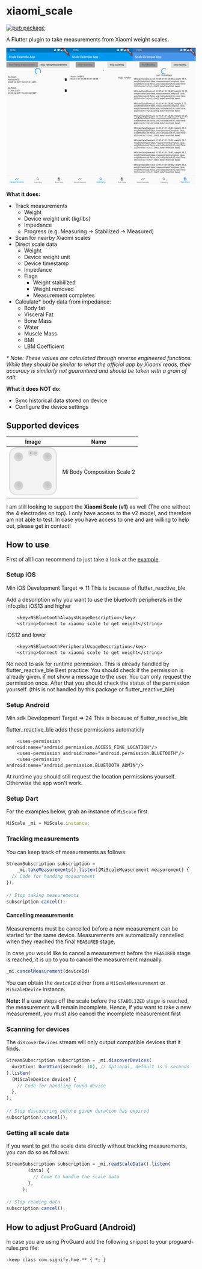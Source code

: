 # xiaomi_scale

[![pub package](https://img.shields.io/pub/v/xiaomi_scale.svg)](https://pub.dartlang.org/packages/xiaomi_scale)

A Flutter plugin to take measurements from Xiaomi weight scales.

<img src="https://raw.githubusercontent.com/BeMacized/xiaomi_scale/master/readme_res/screenshots.png" alt="App Screenshots" width="512">

**What it does:**

* Track measurements
  * Weight
  * Device weight unit (kg/lbs)
  * Impedance
  * Progress (e.g. Measuring -> Stabilized -> Measured)
* Scan for nearby Xiaomi scales
* Direct scale data
  * Weight
  * Device weight unit
  * Device timestamp
  * Impedance
  * Flags
    * Weight stabilized
    * Weight removed
    * Measurement completes
* Calculate* body data from impedance:
  * Body fat
  * Visceral Fat
  * Bone Mass
  * Water
  * Muscle Mass
  * BMI
  * LBM Coefficient

_* Note: These values are calculated through reverse engineered functions. While they should be similar to what the official app by Xiaomi reads, their accuracy is similarly not guaranteed and should be taken with a grain of salt._

**What it does NOT do:**

* Sync historical data stored on device
* Configure the device settings

## Supported devices

| **Image**                                                    | **Name**                    |
| ------------------------------------------------------------ | --------------------------- |
| <img src="https://raw.githubusercontent.com/BeMacized/xiaomi_scale/master/readme_res/scale_v2.jpg" alt="Mi Body Composition Scale 2" width="128"> | Mi Body Composition Scale 2 |

I am still looking to support the **Xiaomi Scale (v1)** as well (The one without the 4 electrodes on top).
I only have access to the v2 model, and therefore am not able to test. In case you have access to one and are willing to help out, please get in contact!

## How to use

First of all I can recommend to just take a look at the [example](https://github.com/BeMacized/xiaomi_scale/tree/master/example).

### Setup iOS

Min iOS Development Target => 11
This is because of flutter_reactive_ble

Add a description why you want to use the bluetooth peripherals in the info.plist
iOS13 and higher
```
	<key>NSBluetoothAlwaysUsageDescription</key>
	<string>Connect to xiaomi scale to get weight</string>
```

iOS12 and lower
```
	<key>NSBluetoothPeripheralUsageDescription</key>
	<string>Connect to xiaomi scale to get weight</string>
```

No need to ask for runtime permission. This is already handled by flutter_reactive_ble
Best practice: 
    You should check if the permission is already given. if not show a message to the user. You can only request the permission once.
    After that you should check the status of the permission yourself. (this is not handled by this package or flutter_reactive_ble)

### Setup Android

Min sdk Development Target => 24
This is because of flutter_reactive_ble

flutter_reactive_ble adds these permissions automaticly
```
    <uses-permission android:name="android.permission.ACCESS_FINE_LOCATION"/>
    <uses-permission android:name="android.permission.BLUETOOTH"/>
    <uses-permission android:name="android.permission.BLUETOOTH_ADMIN"/>
```

At runtime you should still request the location permissions yourself. Otherwise the app won't work.

### Setup Dart


For the examples below, grab an instance of `MiScale` first.

```typescript
MiScale _mi = MiScale.instance;
```

### Tracking measurements

You can keep track of measurements as follows:

```typescript
StreamSubscription subscription =
    _mi.takeMeasurements().listen((MiScaleMeasurement measurement) {
  // Code for handing measurement
});

// Stop taking measurements
subscription.cancel();
```

#### Cancelling measurements

Measurements must be cancelled before a new measurement can be started for the same device. Measurements are automatically cancelled when they reached the final `MEASURED` stage.

In case you would like to cancel a measurement before the `MEASURED` stage is reached, it is up to you to cancel the measurement manually.

```typescript
_mi.cancelMeasurement(deviceId)
```

You can obtain the `deviceId` either from a `MiScaleMeasurement` or `MiScaleDevice` instance.

**Note:** If a user steps off the scale before the `STABILIZED` stage is reached, the measurement will remain incomplete. Hence, if you want to take a new measurement, you must also cancel the incomplete measurement first

### Scanning for devices

The `discoverDevices` stream will only output compatible devices that it finds.

```typescript
StreamSubscription subscription = _mi.discoverDevices(
  duration: Duration(seconds: 10), // Optional, default is 5 seconds
).listen(
  (MiScaleDevice device) {
    // Code for handling found device
  },
);

// Stop discovering before given duration has expired
subscription?.cancel();
```

### Getting all scale data

If you want to get the scale data directly without tracking measurements, you can do so as follows:

```typescript
StreamSubscription subscription = _mi.readScaleData().listen(
        (data) {
          // Code to handle the scale data
        },
      );

// Stop reading data
subscription.cancel();
```

## How to adjust ProGuard (Android)
In case you are using ProGuard add the following snippet to your proguard-rules.pro file:

```
-keep class com.signify.hue.** { *; }
```
